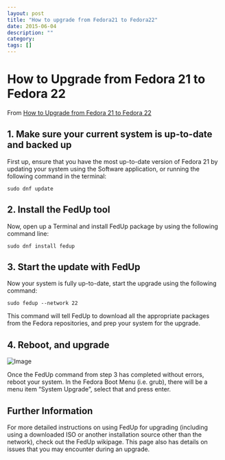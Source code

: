 ```yaml
---
layout: post
title: "How to upgrade from Fedora21 to Fedora22"
date: 2015-06-04
description: ""
category: 
tags: []
---
```


# How to Upgrade from Fedora 21 to Fedora 22

From [How to Upgrade from Fedora 21 to Fedora 22](http://fedoramagazine.org/upgrade-fedora-21-fedora-22/)

## 1. Make sure your current system is up-to-date and backed up

First up, ensure that you have the most up-to-date version of Fedora 21 by updating your system using the Software application, or running the following command in the terminal:

    sudo dnf update

## 2. Install the FedUp tool

Now, open up a Terminal and install FedUp package by using the following command line:

    sudo dnf install fedup

## 3. Start the update with FedUp

Now your system is fully up-to-date, start the upgrade using the following command:

    sudo fedup --network 22

This command will tell FedUp to download all the appropriate packages from the Fedora repositories, and prep your system for the upgrade.

## 4. Reboot, and upgrade

![Image]({{site.url}}/image/fedup-grub.png)

Once the FedUp command from step 3 has completed without errors, reboot your system. In the Fedora Boot Menu (i.e. grub), there will be a menu item “System Upgrade”, select that and press enter.

## Further Information

For more detailed instructions on using FedUp for upgrading (including using a downloaded ISO or another installation source other than the network), check out the FedUp wikipage. This page also has details on issues that you may encounter during an upgrade.
